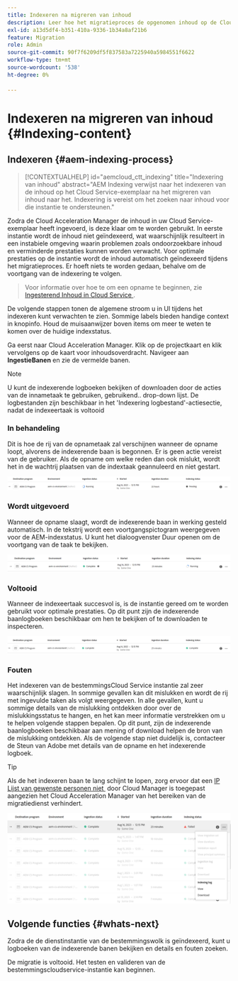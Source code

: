 ```yaml
---
title: Indexeren na migreren van inhoud
description: Leer hoe het migratieproces de opgenomen inhoud op de Cloud Service-doelinstantie indexeert.
exl-id: a13d5df4-b351-410a-9336-1b34a8af21b6
feature: Migration
role: Admin
source-git-commit: 90f7f6209df5f837583a7225940a5984551f6622
workflow-type: tm+mt
source-wordcount: '538'
ht-degree: 0%

---
```


# Indexeren na migreren van inhoud {#Indexing-content}

## Indexeren {#aem-indexing-process}

>[!CONTEXTUALHELP]
>id="aemcloud_ctt_indexing"
>title="Indexering van inhoud"
>abstract="AEM Indexing verwijst naar het indexeren van de inhoud op het Cloud Service-exemplaar na het migreren van inhoud naar het. Indexering is vereist om het zoeken naar inhoud voor die instantie te ondersteunen."

Zodra de Cloud Acceleration Manager de inhoud in uw Cloud Service-exemplaar heeft ingevoerd, is deze klaar om te worden gebruikt. In eerste instantie wordt de inhoud niet geïndexeerd, wat waarschijnlijk resulteert in een instabiele omgeving waarin problemen zoals ondoorzoekbare inhoud en verminderde prestaties kunnen worden verwacht. Voor optimale prestaties op de instantie wordt de inhoud automatisch geïndexeerd tijdens het migratieproces. Er hoeft niets te worden gedaan, behalve om de voortgang van de indexering te volgen.

> Voor informatie over hoe te om een opname te beginnen, zie [&#x200B; Ingesterend Inhoud in Cloud Service &#x200B;](/help/journey-migration/content-transfer-tool/using-content-transfer-tool/ingesting-content.md).

De volgende stappen tonen de algemene stroom u in UI tijdens het indexeren kunt verwachten te zien. Sommige labels bieden handige context in knopinfo. Houd de muisaanwijzer boven items om meer te weten te komen over de huidige indexstatus.

Ga eerst naar Cloud Acceleration Manager. Klik op de projectkaart en klik vervolgens op de kaart voor inhoudsoverdracht. Navigeer aan **IngestieBanen** en zie de vermelde banen.

>[!NOTE]
>U kunt de indexerende logboeken bekijken of downloaden door de acties van de innametaak te gebruiken, gebruikend.. drop-down lijst. De logbestanden zijn beschikbaar in het
> &#39;Indexering logbestand&#39;-actiesectie, nadat de indexeertaak is voltooid

### In behandeling

Dit is hoe de rij van de opnametaak zal verschijnen wanneer de opname loopt, alvorens de indexerende baan is begonnen. Er is geen actie vereist van de gebruiker. Als de opname om welke reden dan ook mislukt, wordt het in de wachtrij plaatsen van de indextaak geannuleerd en niet gestart.

![afbeelding](/help/journey-migration/content-transfer-tool/assets-indexing/pending.png)

### Wordt uitgevoerd

Wanneer de opname slaagt, wordt de indexerende baan in werking gesteld automatisch. In de tekstrij wordt een voortgangspictogram weergegeven voor de AEM-indexstatus. U kunt het dialoogvenster Duur openen om de voortgang van de taak te bekijken.

![afbeelding](/help/journey-migration/content-transfer-tool/assets-indexing/running.png)

### Voltooid

Wanneer de indexeertaak succesvol is, is de instantie gereed om te worden gebruikt voor optimale prestaties. Op dit punt zijn de indexerende baanlogboeken beschikbaar om hen te bekijken of te downloaden te inspecteren.

![afbeelding](/help/journey-migration/content-transfer-tool/assets-indexing/complete.png)

### Fouten

Het indexeren van de bestemmingsCloud Service instantie zal zeer waarschijnlijk slagen. In sommige gevallen kan dit mislukken en wordt de rij met ingevulde taken als volgt weergegeven. In alle gevallen, kunt u sommige details van de mislukking ontdekken door over de mislukkingsstatus te hangen, en het kan meer informatie verstrekken om u te helpen volgende stappen bepalen. Op dit punt, zijn de indexerende baanlogboeken beschikbaar aan mening of download helpen de bron van de mislukking ontdekken. Als de volgende stap niet duidelijk is, contacteer de Steun van Adobe met details van de opname en het indexerende logboek.

>[!TIP]
>
> Als de het indexeren baan te lang schijnt te lopen, zorg ervoor dat een [&#x200B; IP Lijst van gewenste personen niet &#x200B;](/help/implementing/cloud-manager/ip-allow-lists/apply-allow-list.md) door Cloud Manager is toegepast aangezien het Cloud Acceleration Manager van het bereiken van de migratiedienst verhindert.

![afbeelding](/help/journey-migration/content-transfer-tool/assets-indexing/failed.png)

## Volgende functies {#whats-next}

Zodra de de dienstinstantie van de bestemmingswolk is geïndexeerd, kunt u logboeken van de indexerende banen bekijken en details en fouten zoeken.

De migratie is voltooid. Het testen en valideren van de bestemmingscloudservice-instantie kan beginnen.
